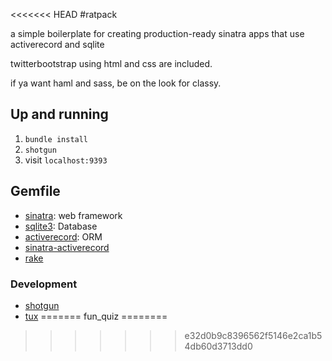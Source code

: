 <<<<<<< HEAD
#ratpack

a simple boilerplate for creating production-ready sinatra apps that use activerecord and sqlite

twitterbootstrap using html and css are included.

if ya want haml and sass, be on the look for classy.

## Up and running
1. `bundle install`
2. `shotgun`
3. visit `localhost:9393`

## Gemfile
- [sinatra](http://www.sinatrarb.com/): web framework
- [sqlite3](https://github.com/luislavena/sqlite3-ruby): Database
- [activerecord](http://guides.rubyonrails.org/active_record_querying.html): ORM
- [sinatra-activerecord](https://github.com/bmizerany/sinatra-activerecord)
- [rake](http://rake.rubyforge.org/)

### Development
   * [shotgun](https://github.com/rtomayko/shotgun)
   * [tux](http://tagaholic.me/2011/04/10/tux-a-sinatra-console.html)
=======
fun_quiz
========
>>>>>>> e32d0b9c8396562f5146e2ca1b54db60d3713dd0
